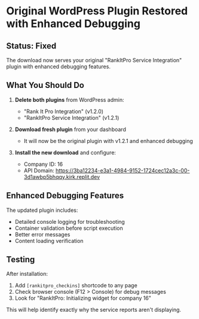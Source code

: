 # Original WordPress Plugin Restored with Enhanced Debugging

## Status: Fixed
The download now serves your original "RankItPro Service Integration" plugin with enhanced debugging features.

## What You Should Do
1. **Delete both plugins** from WordPress admin:
   - "Rank It Pro Integration" (v1.2.0) 
   - "RankItPro Service Integration" (v1.2.1)

2. **Download fresh plugin** from your dashboard
   - It will now be the original plugin with v1.2.1 and enhanced debugging

3. **Install the new download** and configure:
   - Company ID: 16
   - API Domain: https://3ba12234-e3a1-4984-9152-1724cec12a3c-00-3d1awbp5bhqqy.kirk.replit.dev

## Enhanced Debugging Features
The updated plugin includes:
- Detailed console logging for troubleshooting
- Container validation before script execution  
- Better error messages
- Content loading verification

## Testing
After installation:
1. Add `[rankitpro_checkins]` shortcode to any page
2. Check browser console (F12 > Console) for debug messages
3. Look for "RankItPro: Initializing widget for company 16"

This will help identify exactly why the service reports aren't displaying.